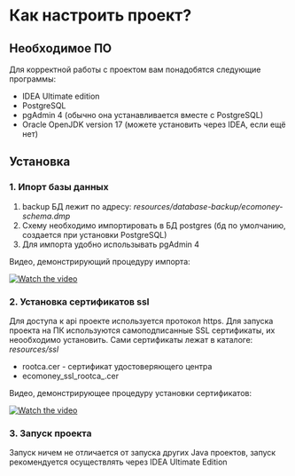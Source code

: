 # Как настроить проект?

## Необходимое ПО

Для корректной работы с проектом вам понадобятся следующие программы:
- IDEA Ultimate edition
- PostgreSQL
- pgAdmin 4 (обычно она устанавливается вместе с PostgreSQL)
- Oracle OpenJDK version 17 (можете установить через IDEA, если ещё нет)

## Установка

### 1. Ипорт базы данных

1. backup БД лежит по адресу:
 *resources/database-backup/ecomoney-schema.dmp*
2. Схему необходимо импортировать в БД postgres (бд по умолчанию, создается при установки PostgreSQL)
3. Для импорта удобно использывать pgAdmin 4

Видео, демонстрирующий процедуру импорта:

[![Watch the video](https://i9.ytimg.com/vi_webp/XrmquBoZPyI/mqdefault.webp?v=62799cd9&sqp=CPC55pMG&rs=AOn4CLD2sNHm4U9V2qJtQyl18FIQwW5GWA)](https://youtu.be/XrmquBoZPyI)

### 2. Установка сертификатов ssl

Для доступа к api проекте используется протокол https.
Для запуска проекта на ПК используются самоподписанные SSL сертификаты, их неообходимо установить.
Сами сертификаты лежат в каталоге: *resources/ssl*

- rootca.cer - сертификат удостоверяющего центра
- ecomoney_ssl_rootca_.cer

Видео, демонстрирующее процедуру установки сертификатов:

[![Watch the video](https://i9.ytimg.com/vi/cXcEs7tq_bc/mq2.jpg?sqp=CPzO5pMG&rs=AOn4CLDFNkfUXnyfUdjbMW8eR5opQGHV_Q)](https://youtu.be/cXcEs7tq_bc)

### 3. Запуск проекта

Запуск ничем не отличается от запуска других Java проектов, запуск рекомендуется осуществлять через IDEA Ultimate Edition



